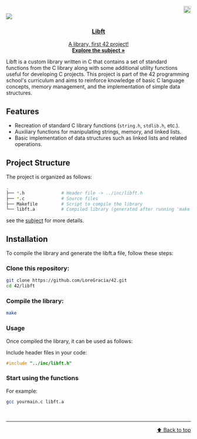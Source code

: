  <div align="right">
  <img src="https://www.42barcelona.com/wp-content/uploads/2020/07/Barcelona-300x79.png" alt="Logo"  height="20">
   <div align="left"> <a href="https://github.com/LoreGracia/42/tree/main/Libft"><img src="https://img.shields.io/badge/libft-125%25-greenyellow?style=for-the-badge&labelColor=black"><a href="https://shields.io"/>
<div align="center">
    <!---img src="https://cdn-icons-png.flaticon.com/512/724/724863.png" alt="Logo" width="80" height="80"--->
  
  <h3 align="center">Libft</h3>
  <p align="center">
    A library, first 42 project!
    <br />
    <a href="https://github.com/LoreGracia/42/blob/004837ce85103b4f40fad06aedc5b1ed7378c17d/Libft/en.subject.pdf"><strong>Explore the subject »</strong></a>
  </p>
</div>

Libft is a custom library written in C that contains a set of standard functions from the C library along with some additional utility functions useful for developing C projects. This project is part of the 42 programming school's curriculum and aims to reinforce knowledge of basic C language concepts, memory management, and the implementation of simple data structures.

 <div align="left">
   
## Features

- Recreation of standard C library functions (`string.h`, `stdlib.h`, etc.).
- Auxiliary functions for manipulating strings, memory, and linked lists.
- Basic implementation of data structures such as linked lists and related operations.

## Project Structure

The project is organized as follows:

```bash
.
├── *.h              # Header file -> ../inc/libft.h
├── *.c              # Source files
├── Makefile         # Script to compile the library
└── libft.a          # Compiled library (generated after running 'make')
```

see the <a href=https://github.com/LoreGracia/42/blob/004837ce85103b4f40fad06aedc5b1ed7378c17d/Libft/en.subject.pdf>subject</a> for more details.

## Installation

To compile the library and generate the libft.a file, follow these steps:

### Clone this repository:

```bash
git clone https://github.com/LoreGracia/42.git
cd 42/libft
```

### Compile the library:
```bash
make
```

### Usage
Once compiled the library, it can be used as follows:

Include header files in your code:
```c
#include "../inc/libft.h"
```

### Start using the functions
For example:
```bash
gcc yourmain.c libft.a
```
<br><hr><p align="right">
[⬆️ Back to top](#libft)
